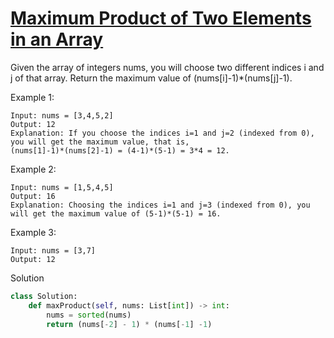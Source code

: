 # [Maximum Product of Two Elements in an Array](https://leetcode.com/problems/maximum-product-of-two-elements-in-an-array/)

Given the array of integers nums, you will choose two different indices i and j of that array. Return the maximum 
value of (nums[i]-1)*(nums[j]-1).

Example 1:
```
Input: nums = [3,4,5,2]
Output: 12 
Explanation: If you choose the indices i=1 and j=2 (indexed from 0), you will get the maximum value, that is, 
(nums[1]-1)*(nums[2]-1) = (4-1)*(5-1) = 3*4 = 12. 
```
Example 2:
```
Input: nums = [1,5,4,5]
Output: 16
Explanation: Choosing the indices i=1 and j=3 (indexed from 0), you will get the maximum value of (5-1)*(5-1) = 16.
```
Example 3:
```
Input: nums = [3,7]
Output: 12
```
Solution
```python
class Solution:
    def maxProduct(self, nums: List[int]) -> int:
        nums = sorted(nums)
        return (nums[-2] - 1) * (nums[-1] -1)
```